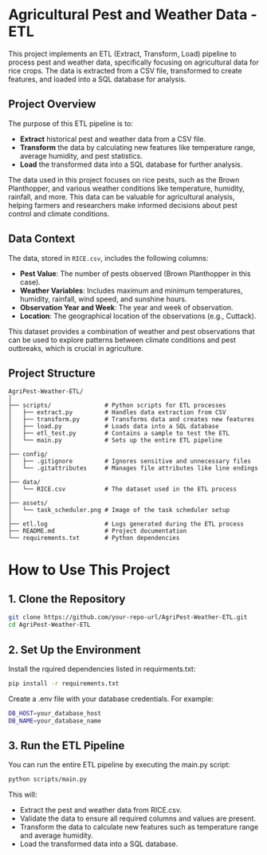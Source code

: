 # Agricultural Pest and Weather Data - ETL

This project implements an ETL (Extract, Transform, Load) pipeline to process pest and weather data, specifically focusing on agricultural data for rice crops. The data is extracted from a CSV file, transformed to create features, and loaded into a SQL database for analysis.

## Project Overview

The purpose of this ETL pipeline is to:
- **Extract** historical pest and weather data from a CSV file.
- **Transform** the data by calculating new features like temperature range, average humidity, and pest statistics.
- **Load** the transformed data into a SQL database for further analysis.

The data used in this project focuses on rice pests, such as the Brown Planthopper, and various weather conditions like temperature, humidity, rainfall, and more. This data can be valuable for agricultural analysis, helping farmers and researchers make informed decisions about pest control and climate conditions.

## Data Context

The data, stored in `RICE.csv`, includes the following columns:
- **Pest Value**: The number of pests observed (Brown Planthopper in this case).
- **Weather Variables**: Includes maximum and minimum temperatures, humidity, rainfall, wind speed, and sunshine hours.
- **Observation Year and Week**: The year and week of observation.
- **Location**: The geographical location of the observations (e.g., Cuttack).

This dataset provides a combination of weather and pest observations that can be used to explore patterns between climate conditions and pest outbreaks, which is crucial in agriculture.

## Project Structure

```plaintext
AgriPest-Weather-ETL/
│
├── scripts/               # Python scripts for ETL processes
│   ├── extract.py         # Handles data extraction from CSV
│   ├── transform.py       # Transforms data and creates new features
│   ├── load.py            # Loads data into a SQL database
│   ├── etl_test.py        # Contains a sample to test the ETL
│   └── main.py            # Sets up the entire ETL pipeline
│
├── config/
│   ├── .gitignore         # Ignores sensitive and unnecessary files
│   └── .gitattributes     # Manages file attributes like line endings
│
├── data/
│   └── RICE.csv           # The dataset used in the ETL process
│
├── assets/
│   └── task_scheduler.png # Image of the task scheduler setup
│
├── etl.log                # Logs generated during the ETL process
├── README.md              # Project documentation
└── requirements.txt       # Python dependencies
```
# How to Use This Project
## 1. Clone the Repository
```bash
git clone https://github.com/your-repo-url/AgriPest-Weather-ETL.git
cd AgriPest-Weather-ETL 
```
## 2. Set Up the Environment
Install the rquired dependencies listed in requirments.txt:
```bash 
pip install -r requirements.txt
```

Create a .env file with your database credentials. For example:
```bash
DB_HOST=your_database_host
DB_NAME=your_database_name
```
## 3. Run the ETL Pipeline
You can run the entire ETL pipeline by executing the main.py script:
```bash
python scripts/main.py
```
This will:

- Extract the pest and weather data from RICE.csv.
- Validate the data to ensure all required columns and values are present.
- Transform the data to calculate new features such as temperature range and average humidity.
- Load the transformed data into a SQL database.